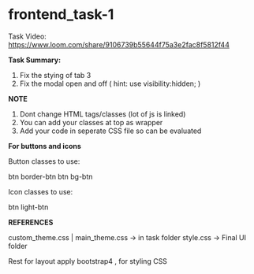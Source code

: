 # frontend_task-1

Task Video: https://www.loom.com/share/9106739b55644f75a3e2fac8f5812f44

**Task Summary:**

1. Fix the stying of tab 3
2. Fix the modal open and off ( hint: use visibility:hidden; )

**NOTE**

1. Dont change HTML tags/classes (lot of js is linked)
2. You can add your classes at top as wrapper 
3. Add your code in seperate CSS file so can be evaluated

**For buttons and icons**

Button classes to use:

btn border-btn
btn bg-btn

Icon classes to use:

btn light-btn

**REFERENCES**

custom_theme.css | main_theme.css -> in task folder
style.css -> Final UI folder

Rest for layout apply bootstrap4 , for styling CSS




